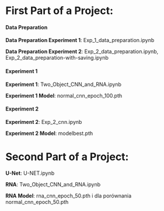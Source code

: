 # First Part of a Project: 

#### Data Preparation

**Data Preparation Experiment 1**: Exp_1_data_preparation.ipynb

**Data Preparation Experiment 2**: Exp_2_data_preparation.ipynb, Exp_2_data_preparation-with-saving.ipynb

#### Experiment 1

**Experiment 1**: Two_Object_CNN_and_RNA.ipynb

**Experiment 1 Model**: normal_cnn_epoch_100.pth

#### Experiment 2

**Experiment 2**: Exp_2_cnn.ipynb

**Experiment 2 Model**: modelbest.pth

# Second Part of a Project: 

**U-Net**: U-NET.ipynb

**RNA**: Two_Object_CNN_and_RNA.ipynb

**RNA Model**: rna_cnn_epoch_50.pth i dla porównania normal_cnn_epoch_50.pth
